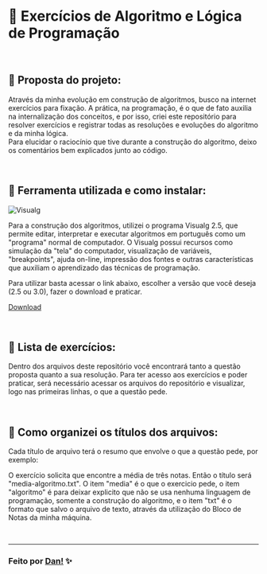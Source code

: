 # 📂 Exercícios de Algoritmo e Lógica de Programação
<br>

## 📌 Proposta do projeto:

Através da minha evolução em construção de algoritmos, busco na internet exercícios para fixação. A prática, na programação, é o que de fato auxilia na internalização dos conceitos, e por isso, criei este repositório para resolver exercícios e registrar todas as resoluções e evoluções do algoritmo e da minha lógica.<br>
Para elucidar o raciocínio que tive durante a construção do algoritmo, deixo os comentários bem explicados junto ao código.

<br>

## 📌 Ferramenta utilizada e como instalar:
![Visualg](https://img.shields.io/badge/Visualg-007C7C?style=for-the-badge&logo=Visualg&logoColor=white)

Para a construção dos algoritmos, utilizei o programa Visualg 2.5, que permite editar, interpretar e executar algoritmos em português como um "programa" normal de computador.
O Visualg possui recursos como simulação da "tela" do computador, visualização de variáveis, "breakpoints", ajuda on-line, impressão dos fontes e outras características que auxiliam o aprendizado das técnicas de programação.

Para utilizar basta acessar o link abaixo, escolher a versão que você deseja (2.5 ou 3.0), fazer o download e praticar.

[Download](https://dicasdeprogramacao.com.br/download-visualg/)

<br>

## 📌 Lista de exercícios:

Dentro dos arquivos deste repositório você encontrará tanto a questão proposta quanto a sua resolução. Para ter acesso aos exercícios e poder praticar, será necessário acessar os arquivos do repositório e visualizar, logo nas primeiras linhas, o que a questão pede.

<br>

## 📌 Como organizei os títulos dos arquivos:

Cada título de arquivo terá o resumo que envolve o que a questão pede, por exemplo: 

O exercício solicita que encontre a média de três notas. Então o título será "media-algoritmo.txt". O item "media" é o que o exercicio pede, o item "algoritmo" é para deixar explicito que não se usa nenhuma linguagem de programação, somente a construção do algoritmo, e o item "txt" é o formato que salvo o arquivo de texto, através da utilização do Bloco de Notas da minha máquina.

<br>

---

### Feito por [Dan!](https://github.com/danvasquesc) ✨
